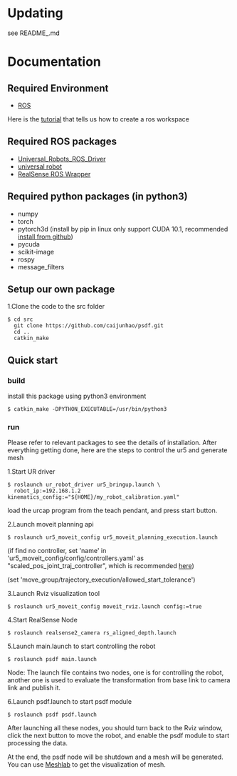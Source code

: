 # Updating
see README_.md

# Documentation
## Required Environment
* [ROS](http://wiki.ros.org/Documentation)

Here is the [tutorial](http://wiki.ros.org/ROS/Tutorials/InstallingandConfiguringROSEnvironment) that tells us how to create a ros workspace

## Required ROS packages
* [Universal_Robots_ROS_Driver](https://github.com/UniversalRobots/Universal_Robots_ROS_Driver)
* [universal robot](https://github.com/fmauch/universal_robot)
* [RealSense ROS Wrapper](https://github.com/IntelRealSense/realsense-ros#installation-instructions)

## Required python packages (in python3)
* numpy
* torch
* pytorch3d (install by pip in linux only support CUDA 10.1, recommended [install from github](https://github.com/facebookresearch/pytorch3d/blob/master/INSTALL.md#building--installing-from-source))
* pycuda
* scikit-image
* rospy
* message_filters

## Setup our own package
1.Clone the code to the src folder
    
    $ cd src
      git clone https://github.com/caijunhao/psdf.git
      cd ..
      catkin_make

## Quick start

### build

install this package using python3 environment

    $ catkin_make -DPYTHON_EXECUTABLE=/usr/bin/python3

### run

Please refer to relevant packages to see the details of installation. 
After everything getting done, here are the steps to control the ur5 and generate mesh

1.Start UR driver

    $ roslaunch ur_robot_driver ur5_bringup.launch \ 
      robot_ip:=192.168.1.2 kinematics_config:="${HOME}/my_robot_calibration.yaml"
 
   load the urcap program from the teach pendant, and press start button.

2.Launch moveit planning api

    $ roslaunch ur5_moveit_config ur5_moveit_planning_execution.launch

(if find no controller, set 'name' in 'ur5_moveit_config/config/controllers.yaml' as "scaled_pos_joint_traj_controller", which is recommended [here](https://github.com/UniversalRobots/Universal_Robots_ROS_Driver/issues/55#issuecomment-562215033))

(set 'move_group/trajectory_execution/allowed_start_tolerance')

3.Launch Rviz visualization tool

    $ roslaunch ur5_moveit_config moveit_rviz.launch config:=true
    
4.Start RealSense Node
    
    $ roslaunch realsense2_camera rs_aligned_depth.launch

5.Launch main.launch to start controlling the robot

    $ roslaunch psdf main.launch
Node: The launch file contains two nodes, one is for controlling the robot, 
another one is used to evaluate the transformation 
from base link to camera link and publish it.

6.Launch psdf.launch to start psdf module
    
    $ roslaunch psdf psdf.launch

After launching all these nodes, you should turn back to the Rviz window, 
click the next button to move the robot, 
and enable the psdf module to start processing the data.

At the end, the psdf node will be shutdown and a mesh will be generated. 
You can use [Meshlab](https://www.meshlab.net/) to get the visualization of mesh.
 
 